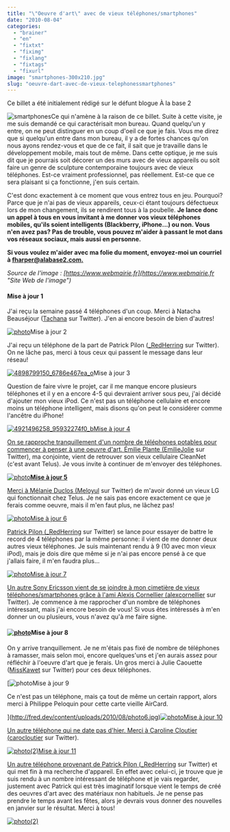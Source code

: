 ```yaml
---
title: "\"Oeuvre d'art\" avec de vieux téléphones/smartphones"
date: "2010-08-04"
categories: 
  - "brainer"
  - "en"
  - "fixtxt"
  - "fiximg"
  - "fixlang"
  - "fixtags"
  - "fixurl"
image: "smartphones-300x210.jpg"
slug: "oeuvre-dart-avec-de-vieux-telephonessmartphones"
---
```


Ce billet a été initialement rédigé sur le défunt blogue À la base 2

![](images/smartphones-300x210.jpg "smartphones")Ce qui n'amène à la raison de ce billet. Suite à cette visite, je me suis demandé ce qui caractérisait mon bureau. Quand quelqu'un y entre, on ne peut distinguer en un coup d'oeil ce que je fais. Vous me direz que si quelqu'un entre dans mon bureau, il y a de fortes chances qu'on nous ayons rendez-vous et que de ce fait, il sait que je travaille dans le développement mobile, mais tout de même. Dans cette optique, je me suis dit que je pourrais soit décorer un des murs avec de vieux appareils ou soit faire un genre de sculpture contemporaine toujours avec de vieux téléphones. Est-ce vraiment professionnel, pas réellement. Est-ce que ce sera plaisant si ça fonctionne, j'en suis certain.

C'est donc exactement à ce moment que vous entrez tous en jeu. Pourquoi? Parce que je n'ai pas de vieux appareils, ceux-ci étant toujours défectueux lors de mon changement, ils se rendirent tous à la poubelle. **Je lance donc un appel à tous en vous invitant à me donner vos vieux téléphones mobiles, qu'ils soient intelligents (Blackberry, iPhone...) ou non. Vous n'en avez pas? Pas de trouble, vous pouvez m'aider à passant le mot dans vos réseaux sociaux, mais aussi en personne.**

**Si vous voulez m'aider avec ma folie du moment, envoyez-moi un courriel à [fharper@alabase2.com.](mailto:fharper@oocz.net)**

_Source de l'image : [https://www.webmairie.fr](https://www.webmairie.fr "Site Web de l'image")_

#### Mise à jour 1

J'ai reçu la semaine passé 4 téléphones d'un coup. Merci à Natacha Beauséjour ([Tachana](https://twitter.com/Tachana "Compte Twitter de Natacha Beauséjour") sur Twitter). J'en ai encore besoin de bien d'autres!

[![](images/photo.jpg "photo")](http://fred.dev/content/uploads/2010/08/photo.jpg)Mise à jour 2

J'ai reçu un téléphone de la part de Patrick Pilon ([\_RedHerring](https://twitter.com/_redherring "Compte Twitter de Patrick Pilon") sur Twitter). On ne lâche pas, merci à tous ceux qui passent le message dans leur réseau!

[![](images/4898799150_6786e467ea_o.jpg "4898799150_6786e467ea_o")](http://fred.dev/content/uploads/2010/08/4898799150_6786e467ea_o.jpg)Mise à jour 3

Question de faire vivre le projet, car il me manque encore plusieurs téléphones et il y en a encore 4-5 qui devraient arriver sous peu, j'ai décidé d'ajouter mon vieux iPod. Ce n'est pas un téléphone cellulaire et encore moins un téléphone intelligent, mais disons qu'on peut le considérer comme l'ancêtre du iPhone!

[![](images/4921496258_95932274f0_b.jpg "4921496258_95932274f0_b")Mise à jour 4](http://fred.dev/content/uploads/2010/08/4921496258_95932274f0_b.jpg)

[On se rapproche tranquillement d'un nombre de téléphones potables pour commencer à penser à une oeuvre d'art. Émilie Plante (](http://fred.dev/content/uploads/2010/08/4921496258_95932274f0_b.jpg)[EmilieJolie](https://twitter.com/EmilieJolie "Compte Twitter d'Émilie Plante") sur Twitter), ma conjointe, vient de retrouver son vieux cellulaire CleanNet (c'est avant Telus). Je vous invite à continuer de m'envoyer des téléphones.

[![](images/photo1.jpg "photo")**Mise à jour 5**](http://fred.dev/content/uploads/2010/08/photo1.jpg)

[Merci à Mélanie Duclos (](http://fred.dev/content/uploads/2010/08/photo1.jpg)[Meloyul](https://twitter.com/Meloyul "Compte Twitter de Mélanie Duclos") sur Twitter) de m'avoir donné un vieux LG qui fonctionnait chez Telus. Je ne sais pas encore exactement ce que je ferais comme oeuvre, mais il m'en faut plus, ne lâchez pas!

[![](images/photo2.jpg "photo")Mise à jour 6](http://fred.dev/content/uploads/2010/08/photo2.jpg)

[Patrick Pilon (](http://fred.dev/content/uploads/2010/08/photo2.jpg)[\_RedHerring](https://twitter.com/_redherring "Compte Twitter de Patrick Pilon") sur Twitter) se lance pour essayer de battre le record de 4 téléphones par la même personne: il vient de me donner deux autres vieux téléphones. Je suis maintenant rendu à 9 (10 avec mon vieux iPod), mais je dois dire que même si je n'ai pas encore pensé à ce que j'allais faire, il m'en faudra plus...

[![](images/photo3.jpg "photo")Mise à jour 7](http://fred.dev/content/uploads/2010/08/photo3.jpg)

[Un autre Sony Ericsson vient de se joindre à mon cimetière de vieux téléphones/smartphones grâce à l'ami Alexis Cornellier (](http://fred.dev/content/uploads/2010/08/photo3.jpg)[alexcornellier](https://twitter.com/alexcornellier "Compte Twitter d'Alexis Cornellier") sur Twitter). Je commence à me rapprocher d'un nombre de téléphones intéressant, mais j'ai encore besoin de vous! Si vous êtes intéressés à m'en donner un ou plusieurs, vous n'avez qu'à me faire signe.

#### [![](images/photo4.jpg "photo")](http://fred.dev/content/uploads/2010/08/photo4.jpg)Mise à jour 8

On y arrive tranquillement. Je ne m'étais pas fixé de nombre de téléphones à ramasser, mais selon moi, encore quelques'uns et j'en aurais assez pour réfléchir à l'oeuvre d'art que je ferais. Un gros merci à Julie Caouette ([MissKawet](https://twitter.com/MissKawet "Compte Twitter de Julie Caouette") sur Twitter) pour ces deux téléphones.

[![](images/photo6.jpg "photo")Mise à jour 9

Ce n'est pas un téléphone, mais ça tout de même un certain rapport, alors merci à Philippe Peloquin pour cette carte vieille AirCard.

](http://fred.dev/content/uploads/2010/08/photo6.jpg)[![](images/photo7.jpg "photo")Mise à jour 10](http://fred.dev/content/uploads/2010/08/photo7.jpg)

[Un autre téléphone qui ne date pas d'hier. Merci à Caroline Cloutier (](http://fred.dev/content/uploads/2010/08/photo7.jpg)[carocloutier](https://twitter.com/carocloutier "Compte Twitter de Caroline Cloutier") sur Twitter).

[![](images/photo21.jpg "photo(2)")Mise à jour 11](http://fred.dev/content/uploads/2010/08/photo21.jpg)

[Un autre téléphone provenant de Patrick Pilon (](http://fred.dev/content/uploads/2010/08/photo21.jpg)[\_RedHerring](https://twitter.com/_RedHerring "Compte Twitter de Patrick Pilon") sur Twitter) et qui met fin à ma recherche d'appareil. En effet avec celui-ci, je trouve que je suis rendu à un nombre intéressant de téléphone et je vais regarder, justement avec Patrick qui est très imaginatif lorsque vient le temps de créé des oeuvres d'art avec des matériaux non habituels. Je ne pense pas prendre le temps avant les fêtes, alors je devrais vous donner des nouvelles en janvier sur le résultat. Merci à tous!

[![](images/photo22-300x225.jpg "photo(2)")](http://fred.dev/content/uploads/2010/08/photo22.jpg)
